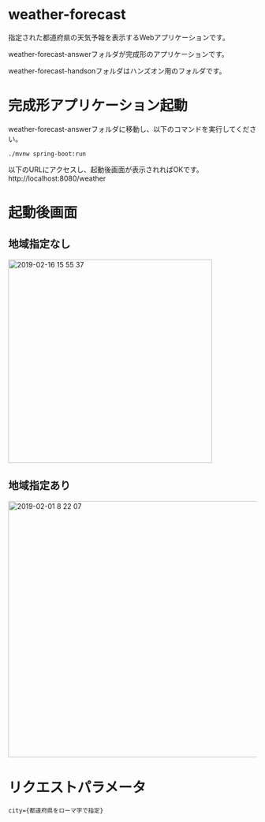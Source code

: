 # weather-forecast
指定された都道府県の天気予報を表示するWebアプリケーションです。

weather-forecast-answerフォルダが完成形のアプリケーションです。

weather-forecast-handsonフォルダはハンズオン用のフォルダです。

# 完成形アプリケーション起動
weather-forecast-answerフォルダに移動し、以下のコマンドを実行してください。

`./mvnw spring-boot:run`

以下のURLにアクセスし、起動後画面が表示されればOKです。
http://localhost:8080/weather

# 起動後画面
## 地域指定なし
<img width="413" alt="2019-02-16 15 55 37" src="https://user-images.githubusercontent.com/29173876/52895864-8fc73a80-3203-11e9-849f-2a00aca55661.png">

## 地域指定あり
<img width="520" alt="2019-02-01 8 22 07" src="https://user-images.githubusercontent.com/29173876/52092485-0dcbf480-25fb-11e9-9cf0-c7bf4f75d674.png">

# リクエストパラメータ
`city={都道府県をローマ字で指定}`
